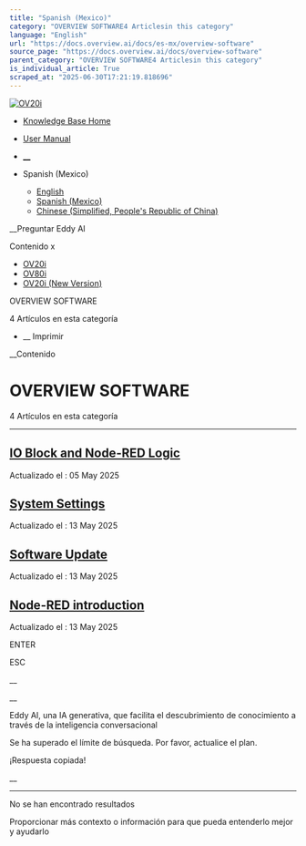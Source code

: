 ```yaml
---
title: "Spanish (Mexico)"
category: "OVERVIEW SOFTWARE4 Articlesin this category"
language: "English"
url: "https://docs.overview.ai/docs/es-mx/overview-software"
source_page: "https://docs.overview.ai/docs/overview-software"
parent_category: "OVERVIEW SOFTWARE4 Articlesin this category"
is_individual_article: True
scraped_at: "2025-06-30T17:21:19.818696"
---
```


[ ![OV20i](https://cdn.document360.io/logo/863daf20-40fe-49e9-9c91-e3c6cfba55d1/2e22ebf07a24460d8065cff0cb46d3d4-OverviewLogo.png) ](https://www.overview.ai)

  * [Knowledge Base Home](https://docs.overview.ai)
  * [User Manual](https://docs.overview.ai/docs)



  * [ __](/v1/es-mx)
  * Spanish \(Mexico\)

    * [ English ](/docs/en/overview-software "en")
    * [ Spanish \(Mexico\) ](/docs/es-mx/overview-software "es-mx")
    * [ Chinese \(Simplified, People's Republic of China\) ](/docs/zh-cn/overview-software "zh-cn")




__Preguntar Eddy AI

Contenido x

  * [ OV20i  ](primeros-pasos)
  * [ OV80i  ](start-here-1)
  * [ OV20i \(New Version\)  ](faq)



OVERVIEW SOFTWARE

4 Artículos  en esta categoría




  *  __ Imprimir




 __Contenido

# OVERVIEW SOFTWARE

4 Artículos  en esta categoría

* * *

## [IO Block and Node-RED Logic](/docs/es-mx/io-block-and-node-red-logic)

Actualizado el : 05 May 2025

## [System Settings](/docs/es-mx/system-settings)

Actualizado el : 13 May 2025

## [Software Update](/docs/es-mx/software-update-2)

Actualizado el : 13 May 2025

## [Node-RED introduction](/docs/es-mx/node-red-introduction)

Actualizado el : 13 May 2025

ENTER

ESC

 __

__

Eddy AI, una IA generativa, que facilita el descubrimiento de conocimiento a través de la inteligencia conversacional

Se ha superado el límite de búsqueda. Por favor, actualice el plan.

¡Respuesta copiada\!

__

__ __

No se han encontrado resultados

Proporcionar más contexto o información para que pueda entenderlo mejor y ayudarlo

